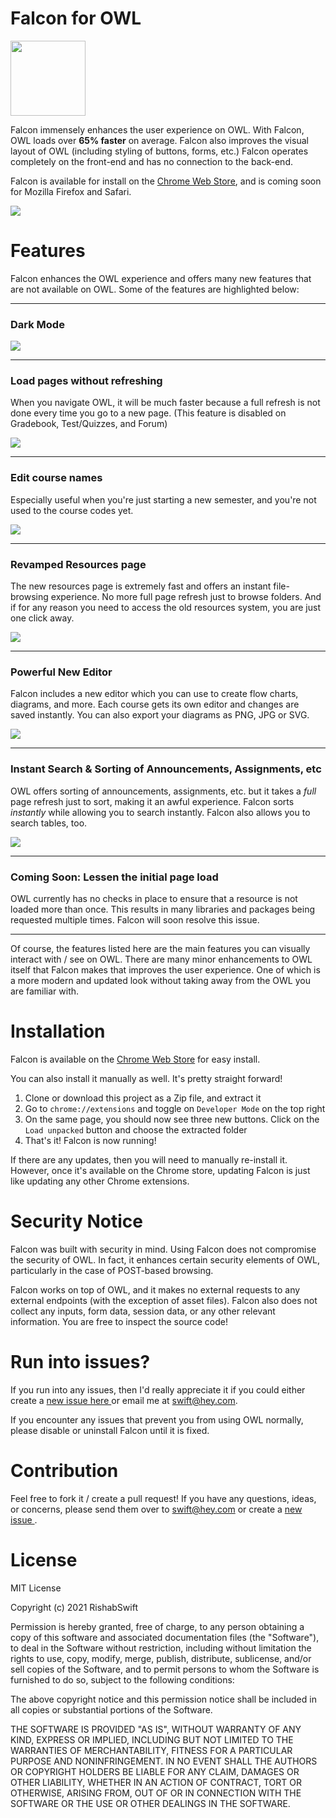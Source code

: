 # Falcon for OWL

<img width="120" src="assets/images/falcon-hd.png"></img>

Falcon immensely enhances the user experience on OWL. With Falcon, OWL loads over **65% faster** on average. Falcon also improves the visual layout of OWL (including styling of buttons, forms, etc.) Falcon operates completely on the front-end and has no connection to the back-end.

Falcon is available for install on the <a href="https://chrome.google.com/webstore/detail/falcon/cgmgdjmahmpdflojkflmlockjeagenmf">Chrome Web Store</a>, and is coming soon for Mozilla Firefox and Safari.

<img src="assets/images/overview.png">


# Features
Falcon enhances the OWL experience and offers many new features that are not available on OWL. Some of the features are highlighted below:

-----

### Dark Mode

<img src="/assets/images/dark mode.png"/>

-----

### Load pages without refreshing

When you navigate OWL, it will be much faster because a full refresh is not done every time you go to a new page. (This feature is disabled on Gradebook, Test/Quizzes, and Forum)

<img src="/assets/images/lightning fast pjax.png"/>

-----

### Edit course names

Especially useful when you're just starting a new semester, and you're not used to the course codes yet.

<img src="/assets/images/Custom course names.png"/>

-----

### Revamped Resources page

The new resources page is extremely fast and offers an instant file-browsing experience. No more full page refresh just to browse folders. And if for any reason you need to access the old resources system, you are just one click away.

<img src="/assets/images/new resources.png"/>

-----

### Powerful New Editor

Falcon includes a new editor which you can use to create flow charts, diagrams, and more. Each course gets its own editor and changes are saved instantly. You can also export your diagrams as PNG, JPG or SVG.

<img src="/assets/images/Falcon editor.png"/>

-----

### Instant Search & Sorting of Announcements, Assignments, etc

OWL offers sorting of announcements, assignments, etc. but it takes a *full* page refresh just to sort, making it an awful experience. Falcon sorts *instantly* while allowing you to search instantly. Falcon also allows you to search tables, too.

<img src="/assets/images/sort-and-search-tables.png?cachebust"/>


----
### Coming Soon: Lessen the initial page load

OWL currently has no checks in place to ensure that a resource is not loaded more than once. This results in many libraries and packages being requested multiple times. Falcon will soon resolve this issue.

----

Of course, the features listed here are the main features you can visually interact with / see on OWL. There are many minor enhancements to OWL itself that Falcon makes that improves the user experience. One of which is a more modern and updated look without taking away from the OWL you are familiar with.

# Installation
Falcon is available on the <a href="https://chrome.google.com/webstore/detail/falcon/cgmgdjmahmpdflojkflmlockjeagenmf">Chrome Web Store</a> for easy install.

You can also install it manually as well. It's pretty straight forward!

1. Clone or download this project as a Zip file, and extract it
2. Go to `chrome://extensions` and toggle on `Developer Mode` on the top right
3. On the same page, you should now see three new buttons. Click on the `Load unpacked` button and choose the extracted folder
4. That's it! Falcon is now running!

If there are any updates, then you will need to manually re-install it. However, once it's available on the Chrome store, updating Falcon is just like updating any other Chrome extensions.

# Security Notice
Falcon was built with security in mind. Using Falcon does not compromise the security of OWL. In fact, it enhances certain security elements of OWL, particularly in the case of POST-based browsing.

Falcon works on top of OWL, and it makes no external requests to any external endpoints (with the exception of asset files). Falcon also does not collect any inputs, form data, session data, or any other relevant information. You are free to inspect the source code!


# Run into issues?
If you run into any issues, then I'd really appreciate it if you could either create a <a href="https://github.com/RishabSwift/Falcon/issues"> new issue here </a> or email me at swift@hey.com.

If you encounter any issues that prevent you from using OWL normally, please disable or uninstall Falcon until it is fixed.


# Contribution
Feel free to fork it / create a pull request! If you have any questions, ideas, or concerns, please send them over to swift@hey.com or create a <a href="https://github.com/RishabSwift/Falcon/issues"> new issue </a>.


# License

MIT License

Copyright (c) 2021 RishabSwift

Permission is hereby granted, free of charge, to any person obtaining a copy
of this software and associated documentation files (the "Software"), to deal
in the Software without restriction, including without limitation the rights
to use, copy, modify, merge, publish, distribute, sublicense, and/or sell
copies of the Software, and to permit persons to whom the Software is
furnished to do so, subject to the following conditions:

The above copyright notice and this permission notice shall be included in all
copies or substantial portions of the Software.

THE SOFTWARE IS PROVIDED "AS IS", WITHOUT WARRANTY OF ANY KIND, EXPRESS OR
IMPLIED, INCLUDING BUT NOT LIMITED TO THE WARRANTIES OF MERCHANTABILITY,
FITNESS FOR A PARTICULAR PURPOSE AND NONINFRINGEMENT. IN NO EVENT SHALL THE
AUTHORS OR COPYRIGHT HOLDERS BE LIABLE FOR ANY CLAIM, DAMAGES OR OTHER
LIABILITY, WHETHER IN AN ACTION OF CONTRACT, TORT OR OTHERWISE, ARISING FROM,
OUT OF OR IN CONNECTION WITH THE SOFTWARE OR THE USE OR OTHER DEALINGS IN THE
SOFTWARE.
